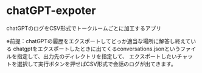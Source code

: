 # chatGPT-expoter
chatGPTのログをCSV形式でトークルームごとに加工するアプリ

※前提：chatGPTの履歴をエクスポートしてどっか適当な場所に解答し終えている
chatgptをエクスポートしたときに出てくるconversations.jsonというファイルを指定して、出力先のディレクトリを指定して、
エクスポートしたいチャットを選択して実行ボタンを押せばCSV形式で会話のログが出てきます。
